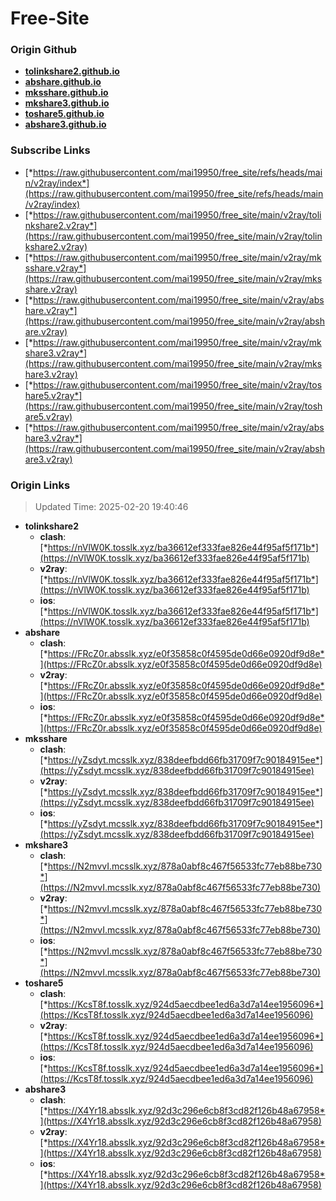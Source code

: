 # Free-Site

### Origin Github

- [**tolinkshare2.github.io**](https://github.com/tolinkshare2/tolinkshare2.github.io)
- [**abshare.github.io**](https://github.com/abshare/abshare.github.io)
- [**mksshare.github.io**](https://github.com/mksshare/mksshare.github.io)
- [**mkshare3.github.io**](https://github.com/mkshare3/mkshare3.github.io)
- [**toshare5.github.io**](https://github.com/toshare5/toshare5.github.io)
- [**abshare3.github.io**](https://github.com/abshare3/abshare3.github.io)

### Subscribe Links

- [*https://raw.githubusercontent.com/mai19950/free_site/refs/heads/main/v2ray/index*](https://raw.githubusercontent.com/mai19950/free_site/refs/heads/main/v2ray/index)
- [*https://raw.githubusercontent.com/mai19950/free_site/main/v2ray/tolinkshare2.v2ray*](https://raw.githubusercontent.com/mai19950/free_site/main/v2ray/tolinkshare2.v2ray)
- [*https://raw.githubusercontent.com/mai19950/free_site/main/v2ray/mksshare.v2ray*](https://raw.githubusercontent.com/mai19950/free_site/main/v2ray/mksshare.v2ray)
- [*https://raw.githubusercontent.com/mai19950/free_site/main/v2ray/abshare.v2ray*](https://raw.githubusercontent.com/mai19950/free_site/main/v2ray/abshare.v2ray)
- [*https://raw.githubusercontent.com/mai19950/free_site/main/v2ray/mkshare3.v2ray*](https://raw.githubusercontent.com/mai19950/free_site/main/v2ray/mkshare3.v2ray)
- [*https://raw.githubusercontent.com/mai19950/free_site/main/v2ray/toshare5.v2ray*](https://raw.githubusercontent.com/mai19950/free_site/main/v2ray/toshare5.v2ray)
- [*https://raw.githubusercontent.com/mai19950/free_site/main/v2ray/abshare3.v2ray*](https://raw.githubusercontent.com/mai19950/free_site/main/v2ray/abshare3.v2ray)

### Origin Links

> Updated Time: 2025-02-20 19:40:46

- **tolinkshare2**
  - **clash**: [*https://nVlW0K.tosslk.xyz/ba36612ef333fae826e44f95af5f171b*](https://nVlW0K.tosslk.xyz/ba36612ef333fae826e44f95af5f171b)
  - **v2ray**: [*https://nVlW0K.tosslk.xyz/ba36612ef333fae826e44f95af5f171b*](https://nVlW0K.tosslk.xyz/ba36612ef333fae826e44f95af5f171b)
  - **ios**: [*https://nVlW0K.tosslk.xyz/ba36612ef333fae826e44f95af5f171b*](https://nVlW0K.tosslk.xyz/ba36612ef333fae826e44f95af5f171b)
- **abshare**
  - **clash**: [*https://FRcZ0r.absslk.xyz/e0f35858c0f4595de0d66e0920df9d8e*](https://FRcZ0r.absslk.xyz/e0f35858c0f4595de0d66e0920df9d8e)
  - **v2ray**: [*https://FRcZ0r.absslk.xyz/e0f35858c0f4595de0d66e0920df9d8e*](https://FRcZ0r.absslk.xyz/e0f35858c0f4595de0d66e0920df9d8e)
  - **ios**: [*https://FRcZ0r.absslk.xyz/e0f35858c0f4595de0d66e0920df9d8e*](https://FRcZ0r.absslk.xyz/e0f35858c0f4595de0d66e0920df9d8e)
- **mksshare**
  - **clash**: [*https://yZsdyt.mcsslk.xyz/838deefbdd66fb31709f7c90184915ee*](https://yZsdyt.mcsslk.xyz/838deefbdd66fb31709f7c90184915ee)
  - **v2ray**: [*https://yZsdyt.mcsslk.xyz/838deefbdd66fb31709f7c90184915ee*](https://yZsdyt.mcsslk.xyz/838deefbdd66fb31709f7c90184915ee)
  - **ios**: [*https://yZsdyt.mcsslk.xyz/838deefbdd66fb31709f7c90184915ee*](https://yZsdyt.mcsslk.xyz/838deefbdd66fb31709f7c90184915ee)
- **mkshare3**
  - **clash**: [*https://N2mvvI.mcsslk.xyz/878a0abf8c467f56533fc77eb88be730*](https://N2mvvI.mcsslk.xyz/878a0abf8c467f56533fc77eb88be730)
  - **v2ray**: [*https://N2mvvI.mcsslk.xyz/878a0abf8c467f56533fc77eb88be730*](https://N2mvvI.mcsslk.xyz/878a0abf8c467f56533fc77eb88be730)
  - **ios**: [*https://N2mvvI.mcsslk.xyz/878a0abf8c467f56533fc77eb88be730*](https://N2mvvI.mcsslk.xyz/878a0abf8c467f56533fc77eb88be730)
- **toshare5**
  - **clash**: [*https://KcsT8f.tosslk.xyz/924d5aecdbee1ed6a3d7a14ee1956096*](https://KcsT8f.tosslk.xyz/924d5aecdbee1ed6a3d7a14ee1956096)
  - **v2ray**: [*https://KcsT8f.tosslk.xyz/924d5aecdbee1ed6a3d7a14ee1956096*](https://KcsT8f.tosslk.xyz/924d5aecdbee1ed6a3d7a14ee1956096)
  - **ios**: [*https://KcsT8f.tosslk.xyz/924d5aecdbee1ed6a3d7a14ee1956096*](https://KcsT8f.tosslk.xyz/924d5aecdbee1ed6a3d7a14ee1956096)
- **abshare3**
  - **clash**: [*https://X4Yr18.absslk.xyz/92d3c296e6cb8f3cd82f126b48a67958*](https://X4Yr18.absslk.xyz/92d3c296e6cb8f3cd82f126b48a67958)
  - **v2ray**: [*https://X4Yr18.absslk.xyz/92d3c296e6cb8f3cd82f126b48a67958*](https://X4Yr18.absslk.xyz/92d3c296e6cb8f3cd82f126b48a67958)
  - **ios**: [*https://X4Yr18.absslk.xyz/92d3c296e6cb8f3cd82f126b48a67958*](https://X4Yr18.absslk.xyz/92d3c296e6cb8f3cd82f126b48a67958)
